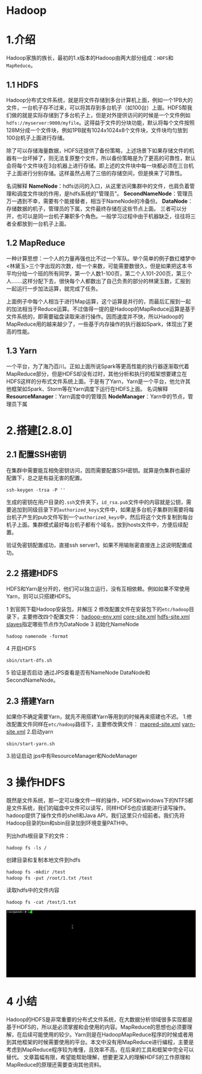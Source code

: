 # Hadoop
# 1.介绍
Hadoop家族的族长，最初的1.x版本的Hadoop由两大部分组成：`HDFS`和`MapReduce`。
## 1.1 HDFS
Hadoop分布式文件系统，就是将文件存储到多台计算机上面，例如一个1PB大的文件，一台机子存不过来，可以将其存到多台机子（如100台）上面。HDFS帮我们做的就是实际存储到了多台机子上，但是对外提供访问的时候是一个文件例如`hdfs://myserver:9000/myfile`。这得益于文件的分块功能，默认将每个文件按照128M分成一个文件块，例如1PB就有1024x1024x8个文件块，文件块均匀放到100台机子上面进行存储。

除了可以存储海量数据，HDFS还提供了备份策略，上述场景下如果存储文件的机器有一台坏掉了，则无法复原整个文件，所以备份策略是为了更高的可靠性，默认会将每个文件块在3台机器上进行存储。即上述的文件块中每一块都必须在三台机子上面进行分别存储。这样虽然占用了三倍的存储空间，但是换来了可靠性。

名词解释
**NameNode**：hdfs访问的入口，从这里访问集群中的文件，也肩负着管理和调度文件块的作用，是hdfs系统的"管理员"。
**SecondNameNode**：管理员万一遇到不幸，需要有个能接替者，相当于NameNode的冷备份。
**DataNode**：存储数据的机子，管理员的下属，文件最终存储在这些节点上面。
三者可以分开，也可以是同一台机子兼职多个角色。一般学习过程中由于机器缺乏，往往将三者全都放到一台机子上面。
## 1.2 MapReduce
一种计算思想：一个人的力量再强也比不过一个军队。举个简单的例子数红楼梦中<林黛玉>三个字出现的次数，给一个来数，可能需要数很久，但是如果把这本书平均分给一个班的所有同学，第一个人数1-100页，第二个人101-200页，第三个人.......这样分配下去，很快每个人都数出了自己负责的部分的林黛玉数，汇报到一起运行一步加法运算，就完成了任务。

上面例子中每个人相当于进行Map运算，这个运算是并行的，而最后汇报到一起的加法相当于Reduce运算。不过值得一提的是Hadoop的MapReduce运算是基于文件系统的，即需要磁盘读取来进行操作。因而速度并不快，所以Hadoop的MapReduce用的越来越少了，一些基于内存操作的执行器如Spark，体现出了更高的性能。
## 1.3 Yarn
一个平台，为了海乃百川。正如上面所说Spark等更高性能的执行器逐渐取代着MapReduce部分，但是HDFS却没有过时，其他分析和执行的框架想要建立在HDFS这样的分布式文件系统上面。于是有了Yarn，Yarn是一个平台，他允许其他框架如Spark、Storm等在Yarn调度下运行在HDFS上面。
名词解释
**ResourceManager**：Yarn调度中的管理员
**NodeManager**：Yarn中的节点，管理员下属
# 2.搭建[2.8.0]
## 2.1 配置SSH密钥
在集群中需要能互相免密钥访问，因而需要配置SSH密钥。就算是伪集群也最好配置下，总之是有益无害的配置。
```
ssh-keygen -trsa -P ''
```
生成的密钥在用户目录的`.ssh`文件夹下，`id_rsa.pub`文件中的内容就是公钥，需要追加到同级目录下的`authorized_keys`文件中，如果是多台机子集群则需要将每台机子产生的pub文件写到一个`authorized_keys`中，然后将这个文件复制到每台机子上面。集群模式最好每台机子都有个域名，放到hosts文件中，方便后续配置。

验证免密钥配置成功，直接ssh server1，如果不用输账密直接连上这说明配置成功。


## 2.2 搭建HDFS
HDFS和Yarn是分开的，他们可以独立运行，没有互相依赖。例如如果不常使用Yarn，则可以只搭建HDFS。

1 到官网下载Hadoop安装包，并解压
2 修改配置文件在安装包下的`etc/hadoop`目录下，主要修改四个配置文件：
 [hadoop-env.xml](conf/hadoop-env.xml)
 [core-site.xml](conf/core-site.xml)
 [hdfs-site.xml](conf/hdfs-site.xml)
 [slaves](conf/slaves)指定哪些节点作为DataNode
3 初始化NameNode
```
hadoop namenode -format
```
4 开启HDFS
```
sbin/start-dfs.sh
```
5 验证是否启动
通过JPS查看是否有NameNode DataNode和SecondNameNode。
## 2.3 搭建Yarn
如果你不确定需要Yarn，就先不用搭建Yarn等用到的时候再来搭建也不迟。
1.修改配置文件同样在`etc/hadoop`路径下，主要修改俩文件：
 [mapred-site.xml](conf/mapred-site.xml)
 [yarn-site.xml](conf/yarn-site.xml)
2.启动yarn
```
sbin/start-yarn.sh
```
3.验证启动
jps中有ResourceManager和NodeManager
# 3 操作HDFS
既然是文件系统，那一定可以像文件一样的操作，HDFS和windows下的NTFS都是文件系统，我们的磁盘中文件可以读写，同样HDFS也应该能进行读写操作。hadoop提供了操作文件的shell和Java API，我们这里只介绍前者。我们先将Hadoop目录的bin和sbin目录加到环境变量PATH中。

列出hdfs根目录下的文件：
```
hadoop fs -ls /
```
创建目录和复制本地文件到hdfs
```
hadoop fs -mkdir /test
hadoop fs -put /root/1.txt /test
```
读取hdfs中的文件内容
```
hadoop fs -cat /test/1.txt
```
![image](img/hadoop.gif)
# 4 小结
Hadoop的HDFS是非常重要的分布式文件系统，在大数据分析领域很多实现都是基于HDFS的，所以是必须掌握和会使用的内容。MapReduce的思想也必须要理解，在后续可能使用的较少。Yarn则是在HadoopMapReduce程序的时候或者用到其他框架的时候需要使用的平台。本文中没有用MapReduce进行编程，主要是考虑到MapReduce程序较为难懂，且效率不高，在后来的工具和框架中完全可以替代。
文章篇幅有限，希望能帮助理解，想要更深入的理解HDFS的工作原理和MapReduce的原理还需要查询其他资料。